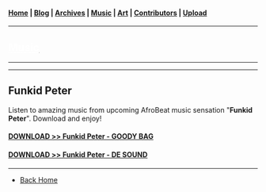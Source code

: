 <head>
  <!-- Favicon -->
  <link rel="shortcut icon" href="../../favicon.ico">
  <!-- Global site tag (gtag.js) - Google Analytics -->
  <script async src="https://www.googletagmanager.com/gtag/js?id=UA-129370470-1"></script>
  <script>
    window.dataLayer = window.dataLayer || [];
    function gtag(){dataLayer.push(arguments);}
    gtag('js', new Date());

    gtag('config', 'UA-129370470-1');
  </script>
</head>

<!-- Main Links -->
#### [Home](../../README.md) | [Blog](../../blog/index.md) | [Archives](../../archives.md) | [Music](../index.md) | [Art](../../art/index.md) | [Contributors](../../contributors.md) | [Upload](../../upload.md)

- - -

## [<span style="text-decoration: underline; color: #fff;">Music</span>](../index.md)

- - -

- - -

## Funkid Peter

Listen to amazing music from upcoming AfroBeat music sensation "**Funkid Peter**". Download and enjoy!

#### <a href="https://poetrique.github.io/music-repo/singles/xyz/Funkid-Peter-Goody-Bag.mp3" download="Funkid-Peter-Goody-Bag">DOWNLOAD >> Funkid Peter - GOODY BAG</a>  

#### <a href="https://poetrique.github.io/music-repo/singles/xyz/Funkid-Peter-ft.-Dj-Dupe-x-Jawn-Tee-De-Sound.mp3" download="Funkid-Peter-ft.-Dj-Dupe-x-Jawn-Tee-De-Sound">DOWNLOAD >> Funkid Peter - DE SOUND</a>

- - -

* [Back Home](../README.md)